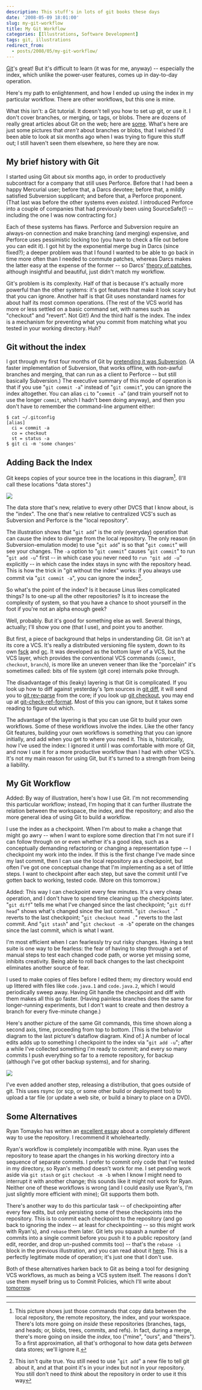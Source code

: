 ```yaml
---
description: This stuff's in lots of git books these days
date: '2008-05-09 18:01:00'
slug: my-git-workflow
title: My Git Workflow
categories: [Illustrations, Software Development]
tags: git, illustrations
redirect_from:
  - posts/2008/05/my-git-workflow/
---
```


[Git](http://git.or.cz/)'s great! But it's difficult to learn (it was for me,
anyway) -- especially the index, which unlike the power-user features, comes up
in day-to-day operation.

Here's my path to enlightenment, and how I ended up using the index in my
particular workflow. There are other workflows, but this one is mine.

<!-- more -->

What this isn't: a Git tutorial. It doesn't tell you how to set up git, or use
it. I don't cover branches, or merging, or tags, or blobs. There are dozens of
really great articles about Git on the web; here are
[some](http://del.icio.us/osteele/git). What's here are just some pictures that
_aren't_ about branches or blobs, that I wished I'd been able to look at six
months ago when I was trying to figure this stuff out; I still haven't seen them
elsewhere, so here they are now.

## My brief history with Git

I started using Git about six months ago, in order to productively subcontract
for a company that still uses Perforce. Before that I had been a happy Mercurial
user; before that, a Darcs devotee; before that, a mildly satisfied Subversion
supplicant; and before that, a Perforce proponent. (That last was before the
other systems even _existed_. I introduced Perforce into a couple of companies
that had previously been using SourceSafe(!) -- including the one I was now
contracting for.)

Each of these systems has flaws. Perforce and Subversion require an always-on
connection and make branching (and merging) expensive, and Perforce uses
pessimistic locking too (you have to check a file out before you can edit it). I
got hit by the exponential merge bug in Darcs (since fixed?); a deeper problem
was that I found I wanted to be able to go back in time more often than I needed
to commute patches, whereas Darcs makes the latter easy at the expense of the
former -- so Darcs' [theory of
patches](http://darcs.net/manual/node8.html#Patch), although insightful and
beautiful, just didn't match my workflow.

Git's problem is its complexity. Half of that is because it's actually more
powerful than the other systems: it's got features that make it look scary but
that you can ignore. Another half is that Git uses nonstandard names for about
half its most common operations. (The rest of the VCS world has more or less
settled on a basic command set, with names such as "checkout" and "revert". Not
Git!) And the third half is the index. The index is a mechanism for preventing
what you commit from matching what you tested in your working directory. Huh?

## Git without the index

I got through my first four months of Git by [pretending it was
Subversion](http://git.or.cz/course/svn.html). (A faster implementation of
Subversion, that works offline, with non-awful branches and merging, that can
run as a client to Perforce -- but still basically Subversion.) The executive
summary of this mode of operation is that if you use "`git commit -a`" instead
of "`git commit`", you can ignore the index altogether. You can alias `ci` to
"`commit -a`" (and train yourself not to use the longer `commit`, which I hadn't
been doing anyway), and then you don't have to remember the command-line
argument either:

    $ cat ~/.gitconfig
    [alias]
      ci = commit -a
      co = checkout
      st = status -a
    $ git ci -m 'some changes'

## Adding Back the Index

Git keeps copies of your source tree in the locations in this diagram[^1]. (I'll
call these locations "data stores".)

![]({{image_url}}/2008/git-transport.png)

The data store that's new, relative to every other DVCS that I know about, is
the "index". The one that's new relative to centralized VCS's such as Subversion
and Perforce is the "local repository".

The illustration shows that "`git add`" is the only (everyday) operation that
can cause the index to diverge from the local repository. The only reason (in
Subversion-emulation mode) to use "`git add`" is so that "`git commit`" will see
your changes. The `-a` option to "`git commit`" causes "`git commit`" to run
"`git add -u`" first -- in which case you never need to `run "git add -u`"
explicitly -- in which case the index stays in sync with the repository head.
This is how the trick in "git without the index" works: if you always use commit
via "`git commit -a`", you can ignore the index[^2].

So what's the point of the index? Is it because Linus likes complicated things?
Is to one-up all the other repositories? Is it to increase the complexity of
system, so that you have a chance to shoot yourself in the foot if you're not an
alpha enough geek?

Well, probably. But it's good for something else as well. Several things,
actually; I'll show you one (that I use), and point you to another.

But first, a piece of background that helps in understanding Git. Git isn't at
its core a VCS. It's really a distributed versioning file system, down to its
own [fsck](http://www.kernel.org/pub/software/scm/git/docs/git-fsck.html) and
[gc](http://www.kernel.org/pub/software/scm/git/docs/git-gc.html). It was
developed as the bottom layer of a VCS, but the VCS layer, which provides the
conventional VCS commands (`commit`, `checkout`, `branch`), is more like an
uneven veneer than like the "porcelain" it's sometimes called: bits of file
system (git core) internals poke through.

The disadvantage of this (leaky) layering is that Git is complicated. If you
look up how to diff against yesterday's 1pm sources in [git
diff](http://www.kernel.org/pub/software/scm/git/docs/git-diff.html), it will
send you to [git
rev-parse](http://www.kernel.org/pub/software/scm/git/docs/git-rev-parse.html)
from the core; if you look up [git
checkout](http://www.kernel.org/pub/software/scm/git/docs/git-checkout.html),
you may end up at
[git-check-ref-format](http://www.kernel.org/pub/software/scm/git/docs/git-check-ref-format.html).
Most of this you can ignore, but it takes some reading to figure out which.

The advantage of the layering is that you can use Git to build your own
workflows. Some of these workflows involve the index. Like the other fancy Git
features, building your own workflows is something that you can ignore
initially, and add when you get to where you need it. This is, historically, how
I've used the index: I ignored it until I was comfortable with more of Git, and
now I use it for a more productive workflow than I had with other VCS's. It's
not my main reason for using Git, but it's turned to a strength from being a
liability.

## My Git Workflow

Added: By way of illustration, here's how I use Git. I'm not recommending this
particular workflow; instead, I'm hoping that it can further illustrate the
relation between the workspace, the index, and the repository; and also the more
general idea of using Git to build a workflow.

I use the index as a checkpoint. When I'm about to make a change that might go
awry -- when I want to explore some direction that I'm not sure if I can follow
through on or even whether it's a good idea, such as a conceptually demanding
refactoring or changing a representation type -- I checkpoint my work into the
index. If this is the first change I've made since my last commit, then I can
use the local repository as a checkpoint, but often I've got one conceptual
change that I'm implementing as a set of little steps. I want to checkpoint
after each step, but save the commit until I've gotten back to working, tested
code. (More on this tomorrow.)

Added: This way I can checkpoint every few minutes. It's a very cheap operation,
and I don't have to spend time cleaning up the checkpoints later. "`git diff`"
tells me what I've changed since the last checkpoint; "`git diff head`" shows
what's changed since the last commit. "`git checkout .`" reverts to the last
checkpoint; "`git checkout head .`" reverts to the last commit. And "`git
stash`" and "`git checkout -m -b`" operate on the changes since the last commit,
which is what I want.

I'm most efficient when I can fearlessly try out risky changes. Having a test
suite is one way to be fearless: the fear of having to step through a set of
manual steps to test each changed code path, or worse yet missing some, inhibits
creativity. Being able to roll back changes to the last checkpoint eliminates
another source of fear.

I used to make copies of files before I edited them; my directory would end up
littered with files like `code.java.1` and `code.java.2`, which I would
periodically sweep away. Having Git handle the checkpoint and diff with them
makes all this go faster. (Having painless branches does the same for
longer-running experiments, but I don't want to create and then destroy a branch
for every five-minute change.)

Here's another picture of the same Git commands, this time shown along a second
axis, time, proceeding from top to bottom. [This is the behavior diagram to the
last picture's dataflow diagram. Kind of.] A number of local edits adds up to
something I checkpoint to the index via "`git add -u`"; after a while I've
collected something I'm ready to commit; and every so many commits I push
everything so far to a remote repository, for backup (although I've got other
backup systems), and for sharing.

![]({{image_url}}/2008/git-workflow.png)

I've even added another step, releasing a distribution, that goes outside of
git. This uses rsync (or scp, or some other build or deployment tool) to upload
a tar file (or update a web site, or build a binary to place on a DVD).

## Some Alternatives

Ryan Tomayko has written an [excellent
essay](http://tomayko.com/writings/the-thing-about-git) about a completely
different way to use the repository. I recommend it wholeheartedly.

Ryan's workflow is completely incompatible with mine. Ryan uses the repository
to tease apart the changes in his working directory into a sequence of separate
commits. I prefer to commit only code that I've tested in my directory, so
Ryan's method doesn't work for me. I set pending work aside via `git stash` or
`git checkout -m -b` when I know I might need to interrupt it with another
change; this sounds like it might not work for Ryan. Neither one of these
workflows is wrong (and I could easily use Ryan's, I'm just slightly more
efficient with mine); Git supports them both.

There's another way to do this particular task -- of checkpointing after every
few edits, but only persisting some of these checkpoints into the repository.
This is to commit each checkpoint to the repository (and go back to ignoring the
index -- at least for checkpointing -- so this might work with Ryan's), and
`rebase` them later. Git lets you squash a number of commits into a single
commit before you push it to a public repository (and edit, reorder, and drop
un-pushed commits too) -- that's the `rebase -i` block in the previous
illustration, and you can read about it
[here](http://blog.moertel.com/articles/2007/12/10/how-i-stopped-missing-darcs-and-started-loving-git).
This is a perfectly legitimate mode of operation; it's just one that I don't
use.

Both of these alternatives harken back to Git as being a tool for designing VCS
workflows, as much as being a VCS system itself. The reasons I don't use them
myself bring us to Commit Policies, which I'll write about
[tomorrow](/2008/05/commit-policies).

---

[^1]: This picture shows just those commands that copy data between the local repository, the remote repository, the index, and your workspace. There's lots more going on _inside_ these repositories (branches, tags, and heads; or, blobs, trees, commits, and refs). In fact, during a merge, there's more going on inside the _index_, too ("mine", "ours", and "theirs"). To a first approximation, all that's orthogonal to how data gets _between_ data stores; we'll ignore it.

[^2]: This isn't quite true. You still need to use "`git add`" a new file to tell git about it, and at that point it's in your index but not in your repository. You still don't need to _think_ about the repository in order to use it this way
